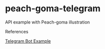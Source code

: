 # peach-goma-telegram

API example with Peach-goma illustration

References

[Telegram Bot Example](https://www.geeksforgeeks.org/create-a-telegram-bot-using-python/)
